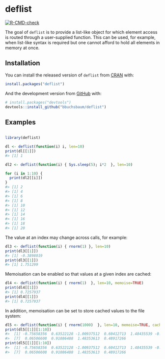 
<!-- README.md is generated from README.Rmd. Please edit that file -->

# deflist

<!-- badges: start -->

[![R-CMD-check](https://github.com/bbuchsbaum/deflist/actions/workflows/R-CMD-check.yaml/badge.svg)](https://github.com/bbuchsbaum/deflist/actions/workflows/R-CMD-check.yaml)
<!-- badges: end -->

The goal of `deflist` is to provide a list-like object for which element
access is routed through a user-supplied function. This can be used, for
example, when list-like syntax is required but one cannot afford to hold
all elements in memory at once.

## Installation

You can install the released version of `deflist` from
[CRAN](https://CRAN.R-project.org) with:

``` r
install.packages("deflist")
```

And the development version from [GitHub](https://github.com/) with:

``` r
# install.packages("devtools")
devtools::install_github("bbuchsbaum/deflist")
```

## Examples

``` r

library(deflist)

dl <- deflist(function(i) i, len=10)
print(dl[[1]])
#> [1] 1

dl2 <- deflist(function(i) { Sys.sleep(5); i*2  }, len=10)

for (i in 1:10) {
  print(dl2[[i]])
}
#> [1] 2
#> [1] 4
#> [1] 6
#> [1] 8
#> [1] 10
#> [1] 12
#> [1] 14
#> [1] 16
#> [1] 18
#> [1] 20
```

The value at an index may change across calls, for example:

``` r
dl3 <- deflist(function(i) { rnorm(1) }, len=10)
print(dl3[[1]])
#> [1] -0.3898019
print(dl3[[1]])
#> [1] 1.751299
```

Memoisation can be enabled so that values at a given index are cached:

``` r
dl4 <- deflist(function(i) { rnorm(1)  }, len=10, memoise=TRUE)
print(dl4[[1]])
#> [1] 0.7257937
print(dl4[[1]])
#> [1] 0.7257937
```

In addition, memoisation can be set to store cached values to the file
system:

``` r
dl5 <- deflist(function(i) { rnorm(1000)  }, len=10, memoise=TRUE, cache="file", cachedir = tempdir())
print(dl5[[1]][1:10])
#>  [1] -0.75658356  0.63522128 -1.00937512  0.60412713  1.48435539 -0.15420265
#>  [7]  0.06506608  0.91086488  1.48353613  0.48917266
print(dl5[[1]][1:10])
#>  [1] -0.75658356  0.63522128 -1.00937512  0.60412713  1.48435539 -0.15420265
#>  [7]  0.06506608  0.91086488  1.48353613  0.48917266
```
